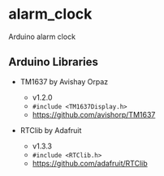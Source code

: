 # alarm_clock

Arduino alarm clock

## Arduino Libraries

* TM1637 by Avishay Orpaz
  * v1.2.0
  * `#include <TM1637Display.h>`
  * <https://github.com/avishorp/TM1637>

* RTClib by Adafruit
  * v1.3.3
  * `#include <RTClib.h>`
  * <https://github.com/adafruit/RTClib>
